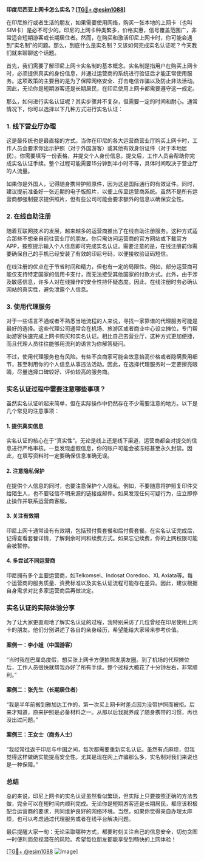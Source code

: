 **印度尼西亚上网卡怎么实名？[[TG💪+ @esim1088](https://t.me/s/esim1088)]**

在印尼旅行或者生活的朋友，如果需要使用网络，购买一张本地的上网卡（也叫SIM卡）是必不可少的。印尼的上网卡种类繁多，价格实惠，信号覆盖范围广，非常适合短期游客或长期居住者。然而，在购买和激活印尼上网卡时，你可能会遇到“实名制”的问题。那么，到底什么是实名制？又该如何完成实名认证呢？今天我们就来聊聊这个话题。

首先，我们需要了解印尼上网卡实名制的基本概念。实名制是指用户在购买上网卡时，必须提供真实的身份信息，并通过运营商的系统进行验证后才能正常使用服务。这项政策的主要目的是为了保障网络安全、打击电信诈骗以及防止非法活动。因此，无论你是短期游客还是长期居民，在印尼使用上网卡都需要遵守这一规定。

那么，如何进行实名认证呢？其实步骤并不复杂，但需要一定的时间和耐心。通常情况下，你可以选择以下几种方式进行实名认证：

### **1. 线下营业厅办理**
这是最传统也是最直接的方式。当你在印尼的各大运营商营业厅购买上网卡时，工作人员会要求你出示护照（对于外国游客）或其他有效身份证件（对于本地居民）。你需要填写一份表格，并提交个人身份信息。提交后，工作人员会帮助你完成实名认证手续。整个过程可能需要15分钟到半小时不等，具体时间取决于营业厅的人流量。

如果你是外国人，记得随身携带护照原件，因为这是国际通行的有效证件。同时，建议提前准备好一张近期的电子版照片，以便上传至运营商系统。虽然不是所有运营商都强制要求提供照片，但有些公司可能会要求额外的信息以确保安全性。

### **2. 在线自助注册**
随着互联网技术的发展，越来越多的运营商推出了在线自助注册服务。这种方式适合那些不想亲自前往营业厅的朋友。你只需访问运营商的官方网站或下载官方APP，按照提示输入个人信息即可完成实名认证。需要注意的是，在线注册前你需要确保自己的手机已经安装了有效的印尼号码，以便接收验证码短信。

在线注册的优点在于节省时间和精力，但也有一定的局限性。例如，部分运营商可能仅支持特定国家的信用卡支付，而无法接受其他国家的付款方式。此外，由于涉及敏感信息，许多人对在线操作的安全性持怀疑态度。因此，在线注册时务必确认网站的真实性，避免泄露个人信息。

### **3. 使用代理服务**
对于一些语言不通或者不熟悉当地流程的人来说，寻找一家靠谱的代理服务可能是最好的选择。这些代理公司通常会在机场、旅游区或者商业中心设立摊位，专门帮助游客快速完成上网卡购买和实名认证。相比自己去营业厅，这种方式更加便捷，而且代理人员往往能够用流利的语言为你解答疑问。

不过，使用代理服务也有风险。有些不良商家可能会故意抬高价格或者隐瞒费用细节，甚至利用你的个人信息从事违法活动。因此，在选择代理服务时一定要擦亮眼睛，尽量选择口碑较好、评价较高的服务商。

### **实名认证过程中需要注意哪些事项？**

虽然实名认证听起来简单，但在实际操作中仍然存在不少需要注意的地方。以下是几个常见的注意事项：

#### **1. 提供真实信息**
实名认证的核心在于“真实性”。无论是线上还是线下渠道，运营商都会对提交的信息进行严格审核。一旦发现虚假信息，你的账户可能会被冻结甚至永久封禁。因此，在填写资料时一定要确保信息准确无误。

#### **2. 注意隐私保护**
在提供个人信息的同时，也要注意保护个人隐私。例如，不要随意将护照复印件交给陌生人，也不要轻信不明来源的链接或邮件。如果发现任何可疑行为，应立即停止操作并联系运营商客服。

#### **3. 关注有效期**
印尼上网卡通常设有有效期，包括预付费套餐和后付费套餐。在实名认证完成后，记得查看套餐详情，了解剩余时间和续费方式。如果忘记续费，你的上网权限可能会被暂停。

#### **4. 多尝试不同运营商**
印尼拥有多个主要运营商，如Telkomsel、Indosat Ooredoo、XL Axiata等。每个运营商的服务质量、资费标准以及实名认证流程可能存在差异。因此，建议根据自身需求对比多家运营商后再做决定。

### **实名认证的实际体验分享**

为了让大家更直观地了解实名认证的过程，我特别采访了几位曾经在印尼使用上网卡的朋友。他们分别讲述了各自的亲身经历，希望能给大家带来参考价值。

#### **案例一：李小姐（中国游客）**
“当时我在巴厘岛度假，想买张上网卡方便拍照发朋友圈。到了机场的代理摊位后，工作人员很快就帮我办好了所有手续。整个过程大概花了十分钟左右，非常顺利。”

#### **案例二：张先生（长期居住者）**
“我是半年前搬到雅加达工作的，第一次买上网卡时差点因为没带护照而被拒。后来才知道，原来护照是必备材料之一。从那以后我就养成了随身携带的习惯，再也没出过问题。”

#### **案例三：王女士（商务人士）**
“我经常往返于印尼与中国之间，每次都需要重新实名认证。虽然有点麻烦，但我觉得这样做确实能提高安全性。尤其是现在网上诈骗那么多，实名制对我们来说也是一种保障。”

### **总结**

总的来说，印尼上网卡的实名认证虽然看似繁琐，但实际上只要按照正确的方法去做，完全可以在短时间内顺利完成。无论你是短期游客还是长期居民，都应该积极配合运营商的要求，共同维护良好的网络环境。当然，如果你觉得亲自办理太麻烦，也可以考虑通过代理服务或者在线平台解决问题。

最后提醒大家一句：无论采取哪种方式，都要时刻关注自己的信息安全，切勿贪图一时便利而忽视潜在的风险。希望每位朋友都能享受到畅快的上网体验！

[[TG💪+ @esim1088](https://t.me/s/esim1088) ![Image](https://i.postimg.cc/4NQfJmqS/Snipaste-2025-05-13-00-14-12.png)]